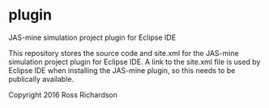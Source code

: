 # plugin
JAS-mine simulation project plugin for Eclipse IDE

This repository stores the source code and site.xml for the JAS-mine simulation project plugin for Eclipse IDE.
 A link to the site.xml file is used by Eclipse IDE when installing the JAS-mine plugin, so this needs to be publically available.

Copyright 2016 Ross Richardson
